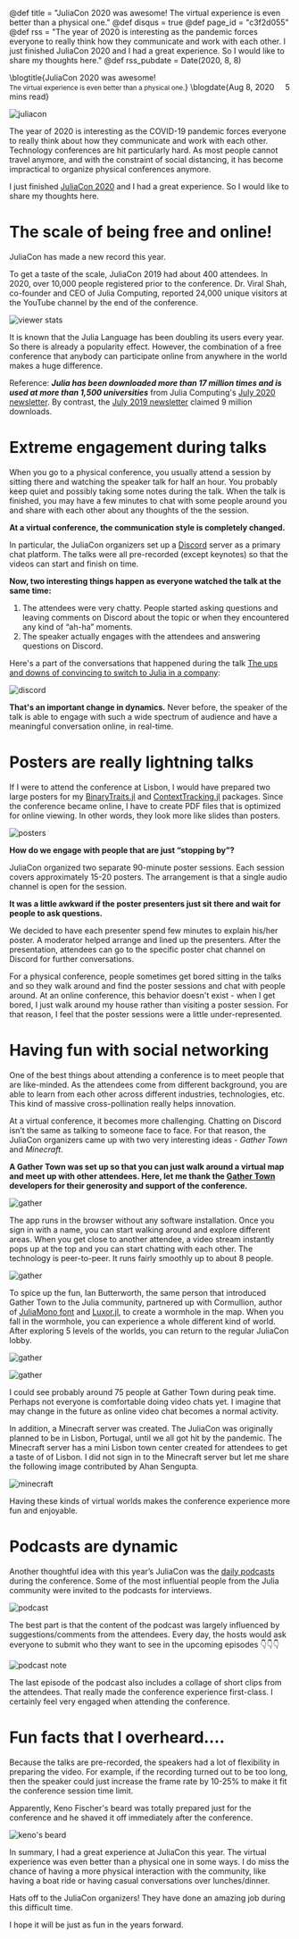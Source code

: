 @def title = "JuliaCon 2020 was awesome! The virtual experience is even better than a physical one."
@def disqus = true
@def page_id = "c3f2d055"
@def rss = "The year of 2020 is interesting as the pandemic forces everyone to really think how they communicate and work with each other. I just finished JuliaCon 2020 and I had a great experience. So I would like to share my thoughts here."
@def rss_pubdate = Date(2020, 8, 8)

\blogtitle{JuliaCon 2020 was awesome!<br/><small>The virtual experience is even better than a physical one.</small>}
\blogdate{Aug 8, 2020 &nbsp;&nbsp;&nbsp; 5 mins read}

![juliacon](/assets/pages/juliacon2020/juliacon_background_art.png)

The year of 2020 is interesting as the COVID-19 pandemic forces everyone to really think about how they communicate and work with each other. Technology conferences are hit particularly hard. As most people cannot travel anymore, and with the constraint of social distancing, it has become impractical to organize physical conferences anymore.

I just finished [JuliaCon 2020](https://live.juliacon.org/) and I had a great experience.  So I would like to share my thoughts here.

# The scale of being free and online!

JuliaCon has made a new record this year.

To get a taste of the scale, JuliaCon 2019 had about 400 attendees. In 2020, over 10,000 people registered prior to the conference. Dr. Viral Shah, co-founder and CEO of Julia Computing, reported 24,000 unique visitors at the YouTube channel by the end of the conference.

![viewer stats](/assets/pages/juliacon2020/juliacon_24000_viewers.png)

It is known that the Julia Language has been doubling its users every year.  So there is already a popularity effect.  However, the combination of a free conference that anybody can participate online from anywhere in the world makes a huge difference.

Reference: **_Julia has been downloaded more than 17 million times and is used at more than 1,500 universities_** from Julia Computing's [July 2020 newsletter](https://juliacomputing.com/blog/2020/07/17/julia-con.html). By contrast, the [July 2019 newsletter](https://juliacomputing.com/blog/2019/07/02/july-newsletter.html) claimed 9 million downloads.

#  Extreme engagement during talks

When you go to a physical conference, you usually attend a session by sitting there and watching the speaker talk for half an hour.  You probably keep quiet and possibly taking some notes during the talk. When the talk is finished, you may have a few minutes to chat with some people around you and share with each other about any thoughts of the the session.

**At a virtual conference, the communication style is completely changed.**

In particular, the JuliaCon organizers set up a [Discord](https://discord.com/) server as a primary chat platform. The talks were all pre-recorded (except keynotes) so that the videos can start and finish on time.

**Now, two interesting things happen as everyone watched the talk at the same time:**

1. The attendees were very chatty. People started asking questions and leaving comments on Discord about the topic or when they encountered any kind of “ah-ha” moments.
2. The speaker actually engages with the attendees and answering questions on Discord.  

Here's a part of the conversations that happened during the talk [The ups and downs of convincing to switch to Julia in a company](https://www.youtube.com/watch?v=u_8kW8nlElY):

![discord](/assets/pages/juliacon2020/juliacon_discord3.png)

**That's an important change in dynamics.** Never before, the speaker of the talk is able to engage with such a wide spectrum of audience and have a meaningful conversation online, in real-time.

# Posters are really lightning talks

If I were to attend the conference at Lisbon, I would have prepared two large posters for my [BinaryTraits.jl](https://github.com/tk3369/BinaryTraits.jl) and [ContextTracking.jl](https://github.com/tk3369/ContextTracking.jl) packages. Since the conference became online, I have to create PDF files that is optimized for online viewing.  In other words, they look more like slides than posters.

![posters](/assets/pages/juliacon2020/juliacon_my_posters.png)

**How do we engage with people that are just “stopping by”?**

JuliaCon organized two separate 90-minute poster sessions.  Each session covers approximately 15-20 posters.  The arrangement is that a single audio channel is open for the session.

**It was a little awkward if the poster presenters just sit there and wait for people to ask questions.**

We decided to have each presenter spend few minutes to explain his/her poster.  A moderator helped arrange and lined up the presenters.  After the presentation, attendees can go to the specific poster chat channel on Discord for further conversations.

For a physical conference, people sometimes get bored sitting in the talks and so they walk around and find the poster sessions and chat with people around. At an online conference, this behavior doesn't exist - when I get bored, I just walk around my house rather than visiting a poster session. For that reason, I feel that the poster sessions were a little under-represented. 

# Having fun with social networking

One of the best things about attending a conference is to meet people that are like-minded.  As the attendees come from different background, you are able to learn from each other across different industries, technologies, etc. This kind of massive cross-pollination really helps innovation.

At a virtual conference, it becomes more challenging.  Chatting on Discord isn’t the same as talking to someone face to face.  For that reason, the JuliaCon organizers came up with two very interesting ideas - _Gather Town_ and _Minecraft_.

**A Gather Town was set up so that you can just walk around a virtual map and meet up with other attendees. Here, let me thank the [Gather Town](https://gather.town/) developers for their generosity and support of the conference.** 

![gather](/assets/pages/juliacon2020/juliacon_map.png)

The app runs in the browser without any software installation.  Once you sign in with a name, you can start walking around and explore different areas.  When you get close to another attendee, a video stream instantly pops up at the top and you can start chatting with each other.  The technology is peer-to-peer.  It runs fairly smoothly up to about 8 people.

![gather](/assets/pages/juliacon2020/juliacon_gather_boat_chat.png)

To spice up the fun, Ian Butterworth, the same person that introduced Gather Town to the Julia community, partnered up with Cormullion, author of [JuliaMono font](https://juliamono.netlify.app/) and [Luxor.jl](https://github.com/JuliaGraphics/Luxor.jl), to create a wormhole in the map. When you fall in the wormhole, you can experience a whole different kind of world. After exploring 5 levels of the worlds, you can return to the regular JuliaCon lobby.

![gather](/assets/pages/juliacon2020/juliacon_wormhole_pi.png)

![gather](/assets/pages/juliacon2020/juliacon_wormhole_illuminati.png)

I could see probably around 75 people at Gather Town during peak time. Perhaps not everyone is comfortable doing video chats yet. I imagine that may change in the future as online video chat becomes a normal activity. 

In addition, a Minecraft server was created. The JuliaCon was originally planned to be in Lisbon, Portugal, until we all got hit by the pandemic.  The Minecraft server has a mini Lisbon town center created for attendees to get a taste of of Lisbon. I did not sign in to the Minecraft server but let me share the following image contributed by Ahan Sengupta.

![minecraft](/assets/pages/juliacon2020/juliacon_minecraft.png)

Having these kinds of virtual worlds makes the conference experience more fun and enjoyable.

# Podcasts are dynamic

Another thoughtful idea with this year’s JuliaCon was the [daily podcasts](https://www.youtube.com/watch?v=sECiJ59hPXg&list=PLP8iPy9hna6TXDX1I1hH_SM49zSxdnSYJ&index=7) during the conference.  Some of the most influential people from the Julia community were invited to the podcasts for interviews. 

![podcast](/assets/pages/juliacon2020/juliacon_podcast.png)

The best part is that the content of the podcast was largely influenced by suggestions/comments from the attendees.  Every day, the hosts would ask everyone to submit who they want to see in the upcoming episodes 👇👇👇

![podcast note](/assets/pages/juliacon2020/juliacon_podcast_note.png)

The last episode of the podcast also includes a collage of short clips from the attendees. That really made the conference experience first-class. I certainly feel very engaged when attending the conference.

# Fun facts that I overheard….

Because the talks are pre-recorded, the speakers had a lot of flexibility in preparing the video. For example, if the recording turned out to be too long, then the speaker could just increase the frame rate by 10-25% to make it fit the conference session time limit.

Apparently, Keno Fischer's beard was totally prepared just for the conference and he shaved it off immediately after the conference.

![keno's beard](/assets/pages/juliacon2020/juliacon_keno_beard.png)

In summary, I had a great experience at JuliaCon this year. The virtual experience was even better than a physical one in some ways. I do miss the chance of having a more physical interaction with the community, like having a boat ride or having casual conversations over lunches/dinner.

Hats off to the JuliaCon organizers! They have done an amazing job during this difficult time.

I hope it will be just as fun in the years forward.

